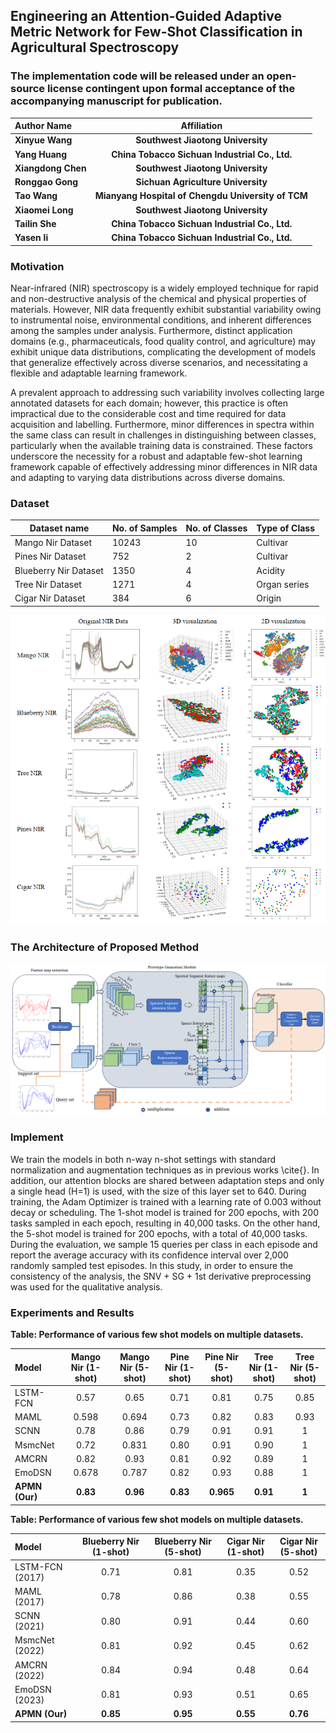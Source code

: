 ## Engineering an Attention-Guided Adaptive Metric Network for Few-Shot Classification in Agricultural Spectroscopy

### The implementation code will be released under an open-source license contingent upon formal acceptance of the accompanying manuscript for publication.

| Author Name        |                    Affiliation                     |
| :----------------- | :------------------------------------------------: |
| **Xinyue Wang**    |         **Southwest Jiaotong University**          |
| **Yang Huang**     |   **China Tobacco Sichuan Industrial Co., Ltd.**   |
| **Xiangdong Chen** |         **Southwest Jiaotong University**          |
| **Ronggao Gong**   |         **Sichuan Agriculture University**         |
| **Tao Wang**       | **Mianyang Hospital of Chengdu University of TCM** |
| **Xiaomei Long**   |         **Southwest Jiaotong University**          |
| **Tailin She**     |   **China Tobacco Sichuan Industrial Co., Ltd.**   |
| **Yasen li**       |   **China Tobacco Sichuan Industrial Co., Ltd.**   |

### Motivation

Near-infrared (NIR) spectroscopy is a widely employed technique for rapid and non-destructive analysis of the chemical and physical properties of materials. However, NIR data frequently exhibit substantial variability owing to instrumental noise, environmental conditions, and inherent differences among the samples under analysis. Furthermore, distinct application domains (e.g., pharmaceuticals, food quality control, and agriculture) may exhibit unique data distributions, complicating the development of models that generalize effectively across diverse scenarios, and necessitating a flexible and adaptable learning framework.
	
A prevalent approach to addressing such variability involves collecting large annotated datasets for each domain; however, this practice is often impractical due to the considerable cost and time required for data acquisition and labelling. Furthermore, minor differences in spectra within the same class can result in challenges in distinguishing between classes, particularly when the available training data is constrained. These factors underscore the necessity for a robust and adaptable few-shot learning framework capable of effectively addressing minor differences in NIR data and adapting to varying data distributions across diverse domains.

### Dataset

| Dataset name          | No. of Samples | No. of Classes | Type of Class |
| --------------------- | -------------- | -------------- | ------------- |
| Mango Nir Dataset     | 10243          | 10             | Cultivar      |
| Pines Nir Dataset     | 752            | 2              | Cultivar      |
| Blueberry Nir Dataset | 1350           | 4              | Acidity       |
| Tree Nir Dataset      | 1271           | 4              | Organ series  |
| Cigar Nir Dataset     | 384            | 6              | Origin        |

![image-20250709162307725](image-20250709162307725.png)

### The Architecture of Proposed Method

![image-20250709162420026](image-20250709162420026.png)

### Implement

We train the models in both n-way n-shot settings with standard normalization and augmentation techniques as in previous works \cite{}. In addition, our attention blocks are shared between adaptation steps and only a single head (H=1) is used, with the size of this layer set to 640. During training, the Adam Optimizer is trained with a learning rate of 0.003 without decay or scheduling. The 1-shot model is trained for 200 epochs, with 200 tasks sampled in each epoch, resulting in 40,000 tasks. On the other hand, the 5-shot model is trained for 200 epochs, with a total of 40,000 tasks. During the evaluation, we sample 15 queries per class in each episode and report the average accuracy with its confidence interval over 2,000 randomly sampled test episodes. In this study, in order to ensure the consistency of the analysis, the SNV + SG + 1st derivative preprocessing was used for the qualitative analysis.

### Experiments and Results

**Table: Performance of various few shot models on multiple datasets.**

| Model          | Mango Nir (1-shot) | Mango Nir (5-shot) | Pine Nir (1-shot) | Pine Nir (5-shot) | Tree Nir (1-shot) | Tree Nir (5-shot) |
| :------------- | :----------------: | :----------------: | :---------------: | :---------------: | :---------------: | :---------------: |
| LSTM-FCN       |        0.57        |        0.65        |       0.71        |       0.81        |       0.75        |       0.85        |
| MAML           |       0.598        |       0.694        |       0.73        |       0.82        |       0.83        |       0.93        |
| SCNN           |        0.78        |        0.86        |       0.79        |       0.91        |       0.91        |         1         |
| MsmcNet        |        0.72        |       0.831        |       0.80        |       0.91        |       0.90        |         1         |
| AMCRN          |        0.82        |        0.93        |       0.81        |       0.92        |       0.89        |         1         |
| EmoDSN         |       0.678        |       0.787        |       0.82        |       0.93        |       0.88        |         1         |
| **APMN (Our)** |      **0.83**      |      **0.96**      |     **0.83**      |     **0.965**     |     **0.91**      |       **1**       |

**Table: Performance of various few shot models on multiple datasets.**

| Model           | Blueberry Nir (1-shot) | Blueberry Nir (5-shot) | Cigar Nir (1-shot) | Cigar Nir (5-shot) |
| :-------------- | :--------------------: | :--------------------: | :----------------: | :----------------: |
| LSTM-FCN (2017) |          0.71          |          0.81          |        0.35        |        0.52        |
| MAML (2017)     |          0.78          |          0.86          |        0.38        |        0.55        |
| SCNN (2021)     |          0.80          |          0.91          |        0.44        |        0.60        |
| MsmcNet (2022)  |          0.81          |          0.92          |        0.45        |        0.62        |
| AMCRN (2022)    |          0.84          |          0.94          |        0.48        |        0.64        |
| EmoDSN (2023)   |          0.81          |          0.93          |        0.51        |        0.65        |
| **APMN (Our)**  |        **0.85**        |        **0.95**        |      **0.55**      |      **0.76**      |
